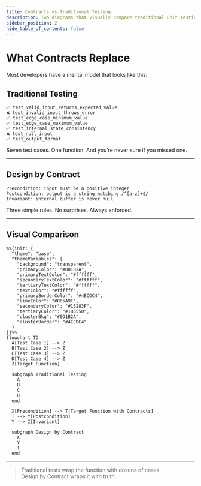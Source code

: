```yaml
---
title: Contracts vs Traditional Testing
description: Two diagrams that visually compare traditional unit testing with Design by Contract, and show what contracts can replace.
sidebar_position: 2
hide_table_of_contents: false
---
```


# What Contracts Replace

Most developers have a mental model that looks like this:

## Traditional Testing

```
✅ test_valid_input_returns_expected_value
❌ test_invalid_input_throws_error
✅ test_edge_case_minimum_value
✅ test_edge_case_maximum_value
✅ test_internal_state_consistency
❌ test_null_input
✅ test_output_format
```

Seven test cases. One function. And you’re never sure if you missed one.

---

## Design by Contract

```
Precondition: input must be a positive integer
Postcondition: output is a string matching /^[a-z]+$/
Invariant: internal buffer is never null
```

Three simple rules. No surprises. Always enforced.

---

## Visual Comparison

```mermaid
%%{init: {
  "theme": "base",
  "themeVariables": {
    "background": "transparent",
    "primaryColor": "#0D1B2A",
    "primaryTextColor": "#ffffff",
    "secondaryTextColor": "#ffffff",
    "tertiaryTextColor": "#ffffff",
    "textColor": "#ffffff",
    "primaryBorderColor": "#4ECDC4",
    "lineColor": "#005A9C",
    "secondaryColor": "#13283F",
    "tertiaryColor": "#1B3550",
    "clusterBkg": "#0D1B2A",
    "clusterBorder": "#4ECDC4"
  }
}}%%
flowchart TD
  A[Test Case 1] --> Z
  B[Test Case 2] --> Z
  C[Test Case 3] --> Z
  D[Test Case 4] --> Z
  Z[Target Function]

  subgraph Traditional Testing
    A
    B
    C
    D
  end

  X[Precondition] --> T[Target Function with Contracts]
  T --> Y[Postcondition]
  Y --> I[Invariant]

  subgraph Design by Contract
    X
    Y
    I
  end
```

---

> Traditional tests wrap the function with dozens of cases.  
> Design by Contract wraps it with truth.
